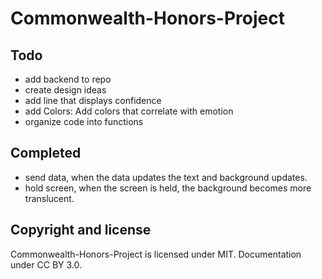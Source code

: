 # Commonwealth-Honors-Project


## Todo
- add backend to repo
- create design ideas
- add line that displays confidence
- add Colors: Add colors that correlate with emotion
- organize code into functions

## Completed
- send data, when the data updates the text and background updates.
- hold screen, when the screen is held, the background becomes more translucent.

## Copyright and license

Commonwealth-Honors-Project is licensed under MIT. Documentation under CC BY 3.0.
